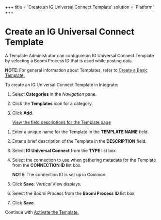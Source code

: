 +++
title = 'Create an IG Universal Connect Template'
solution = 'Platform'
+++

# Create an IG Universal Connect Template

A Template Administrator can configure an IG Universal Connect Template
by selecting a Boomi Process ID that is used while posting data.

**NOTE**: For general information about Templates, refer to [Create a
Basic Template.](../Integrate/Use_Cases/Create_a_Basic_Template)

To create an IG Universal Connect Template in Integrate:

1.  Select **Categories** in the *Navigation* pane.

2.  Click the **Templates** icon for a category.

3.  Click **Add**.
    
    [View the field descriptions for the Template
    page](../Integrate/Page_Desc/Template_H)

<!-- end list -->

1.  Enter a unique name for the Template in the **TEMPLATE NAME** field.

2.  Enter a brief description of the Template in the **DESCRIPTION**
    field.

3.  Select **IG Universal Connect** from the **TYPE** list box.

4.  Select the connection to use when gathering metadata for the
    Template from the **CONNECTION ID l**ist box.
    
    **NOTE**: The connection ID is set up in Common.

5.  Click **Save**; *Vertical* View displays.

6.  Select the Boomi Process from the **Boomi Process ID** list box.

7.  Click **Save**.

Continue with [Activate the
Template.](Activate%20the%20Template%20IGUC)
